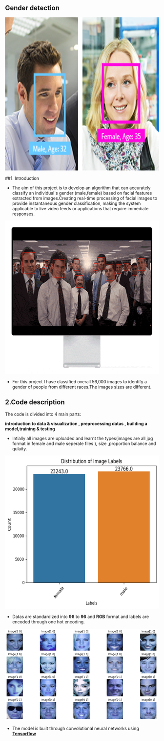 ##  **Gender detection**

<img src="https://github.com/Mukhriddin19980901/Gender_detection/blob/main/pngfile/face_analysis_camera_selector-02.jpg?raw=true" width="600" height="500" />

##1. Introduction

- The aim of this project is to develop an algorithm that can accurately classify an individual's gender (male,female) based on facial features extracted from images.Creating real-time processing of facial images to provide instantaneous gender classification, making the system applicable to live video feeds or applications that require immediate responses.

<img src="https://github.com/Mukhriddin19980901/Gender_detection/blob/main/pngfile/realt-face-detection.gif?raw=true" width="600" height="500" />


- For this project I have classified overall 56,000 images to identify a gender of people from different races.The images sizes are different.


## 2.Code description

The code is divided into 4 main parts:

**introduction to data & visualization , preprocessing datas , building a model,training & testing**

- Intially  all images are uploaded and learnt the types(images are all jpg format in female and male seperate files ), size ,proportion balance and qulaity.

<img src="https://github.com/Mukhriddin19980901/Gender_detection/blob/main/pngfile/gender_dtc.png?raw=true" width="600" height="500" />

- Datas are standardized into **96** to **96** and **RGB** format and labels are encoded through one hot encoding.

<img src="https://github.com/Mukhriddin19980901/Gender_detection/blob/main/pngfile/genders.png?raw=true" width="500" height="300" />

- The model is built through  convolutional neural networks using [**Tensorflow**](https://en.wikipedia.org/wiki/TensorFlow)  
